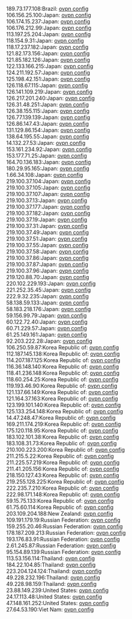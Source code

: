 189.73.177.108:Brazil: [ovpn config](vpn/189_73_177_108.ovpn)  
106.156.25.100:Japan: [ovpn config](vpn/106_156_25_100.ovpn)  
106.174.15.237:Japan: [ovpn config](vpn/106_174_15_237.ovpn)  
106.176.212.99:Japan: [ovpn config](vpn/106_176_212_99.ovpn)  
113.197.25.204:Japan: [ovpn config](vpn/113_197_25_204.ovpn)  
118.154.9.31:Japan: [ovpn config](vpn/118_154_9_31.ovpn)  
118.17.237.182:Japan: [ovpn config](vpn/118_17_237_182.ovpn)  
121.82.173.156:Japan: [ovpn config](vpn/121_82_173_156.ovpn)  
121.85.182.126:Japan: [ovpn config](vpn/121_85_182_126.ovpn)  
122.133.166.215:Japan: [ovpn config](vpn/122_133_166_215.ovpn)  
124.211.192.57:Japan: [ovpn config](vpn/124_211_192_57.ovpn)  
125.198.42.151:Japan: [ovpn config](vpn/125_198_42_151.ovpn)  
126.118.67.115:Japan: [ovpn config](vpn/126_118_67_115.ovpn)  
126.141.109.219:Japan: [ovpn config](vpn/126_141_109_219.ovpn)  
126.217.201.240:Japan: [ovpn config](vpn/126_217_201_240.ovpn)  
126.31.48.251:Japan: [ovpn config](vpn/126_31_48_251.ovpn)  
126.38.155.115:Japan: [ovpn config](vpn/126_38_155_115.ovpn)  
126.77.139.139:Japan: [ovpn config](vpn/126_77_139_139.ovpn)  
126.86.147.43:Japan: [ovpn config](vpn/126_86_147_43.ovpn)  
131.129.86.154:Japan: [ovpn config](vpn/131_129_86_154.ovpn)  
138.64.195.55:Japan: [ovpn config](vpn/138_64_195_55.ovpn)  
14.132.27.53:Japan: [ovpn config](vpn/14_132_27_53.ovpn)  
153.161.234.92:Japan: [ovpn config](vpn/153_161_234_92.ovpn)  
153.177.71.25:Japan: [ovpn config](vpn/153_177_71_25.ovpn)  
164.70.136.183:Japan: [ovpn config](vpn/164_70_136_183.ovpn)  
180.29.95.165:Japan: [ovpn config](vpn/180_29_95_165.ovpn)  
1.66.34.108:Japan: [ovpn config](vpn/1_66_34_108.ovpn)  
219.100.37.104:Japan: [ovpn config](vpn/219_100_37_104.ovpn)  
219.100.37.105:Japan: [ovpn config](vpn/219_100_37_105.ovpn)  
219.100.37.107:Japan: [ovpn config](vpn/219_100_37_107.ovpn)  
219.100.37.13:Japan: [ovpn config](vpn/219_100_37_13.ovpn)  
219.100.37.177:Japan: [ovpn config](vpn/219_100_37_177.ovpn)  
219.100.37.182:Japan: [ovpn config](vpn/219_100_37_182.ovpn)  
219.100.37.19:Japan: [ovpn config](vpn/219_100_37_19.ovpn)  
219.100.37.31:Japan: [ovpn config](vpn/219_100_37_31.ovpn)  
219.100.37.49:Japan: [ovpn config](vpn/219_100_37_49.ovpn)  
219.100.37.51:Japan: [ovpn config](vpn/219_100_37_51.ovpn)  
219.100.37.55:Japan: [ovpn config](vpn/219_100_37_55.ovpn)  
219.100.37.58:Japan: [ovpn config](vpn/219_100_37_58.ovpn)  
219.100.37.86:Japan: [ovpn config](vpn/219_100_37_86.ovpn)  
219.100.37.87:Japan: [ovpn config](vpn/219_100_37_87.ovpn)  
219.100.37.96:Japan: [ovpn config](vpn/219_100_37_96.ovpn)  
219.120.88.70:Japan: [ovpn config](vpn/219_120_88_70.ovpn)  
220.102.229.193:Japan: [ovpn config](vpn/220_102_229_193.ovpn)  
221.252.35.45:Japan: [ovpn config](vpn/221_252_35_45.ovpn)  
222.9.32.235:Japan: [ovpn config](vpn/222_9_32_235.ovpn)  
58.138.59.133:Japan: [ovpn config](vpn/58_138_59_133.ovpn)  
58.183.218.176:Japan: [ovpn config](vpn/58_183_218_176.ovpn)  
59.156.99.79:Japan: [ovpn config](vpn/59_156_99_79.ovpn)  
60.122.72.40:Japan: [ovpn config](vpn/60_122_72_40.ovpn)  
60.71.229.57:Japan: [ovpn config](vpn/60_71_229_57.ovpn)  
61.25.149.161:Japan: [ovpn config](vpn/61_25_149_161.ovpn)  
92.203.222.28:Japan: [ovpn config](vpn/92_203_222_28.ovpn)  
106.250.59.87:Korea Republic of: [ovpn config](vpn/106_250_59_87.ovpn)  
112.187.145.138:Korea Republic of: [ovpn config](vpn/112_187_145_138.ovpn)  
114.207.187.125:Korea Republic of: [ovpn config](vpn/114_207_187_125.ovpn)  
116.36.148.140:Korea Republic of: [ovpn config](vpn/116_36_148_140.ovpn)  
118.41.236.148:Korea Republic of: [ovpn config](vpn/118_41_236_148.ovpn)  
118.60.254.25:Korea Republic of: [ovpn config](vpn/118_60_254_25.ovpn)  
119.193.46.90:Korea Republic of: [ovpn config](vpn/119_193_46_90.ovpn)  
121.137.66.149:Korea Republic of: [ovpn config](vpn/121_137_66_149.ovpn)  
121.164.37.163:Korea Republic of: [ovpn config](vpn/121_164_37_163.ovpn)  
123.199.101.140:Korea Republic of: [ovpn config](vpn/123_199_101_140.ovpn)  
125.133.254.148:Korea Republic of: [ovpn config](vpn/125_133_254_148.ovpn)  
14.47.248.47:Korea Republic of: [ovpn config](vpn/14_47_248_47.ovpn)  
169.211.174.219:Korea Republic of: [ovpn config](vpn/169_211_174_219.ovpn)  
175.120.118.95:Korea Republic of: [ovpn config](vpn/175_120_118_95.ovpn)  
183.102.101.38:Korea Republic of: [ovpn config](vpn/183_102_101_38.ovpn)  
183.108.31.73:Korea Republic of: [ovpn config](vpn/183_108_31_73.ovpn)  
210.100.223.200:Korea Republic of: [ovpn config](vpn/210_100_223_200.ovpn)  
211.215.5.22:Korea Republic of: [ovpn config](vpn/211_215_5_22.ovpn)  
211.225.57.219:Korea Republic of: [ovpn config](vpn/211_225_57_219.ovpn)  
211.41.205.156:Korea Republic of: [ovpn config](vpn/211_41_205_156.ovpn)  
218.150.127.43:Korea Republic of: [ovpn config](vpn/218_150_127_43.ovpn)  
219.255.128.225:Korea Republic of: [ovpn config](vpn/219_255_128_225.ovpn)  
222.235.7.210:Korea Republic of: [ovpn config](vpn/222_235_7_210.ovpn)  
222.98.171.148:Korea Republic of: [ovpn config](vpn/222_98_171_148.ovpn)  
59.15.75.133:Korea Republic of: [ovpn config](vpn/59_15_75_133.ovpn)  
61.75.60.114:Korea Republic of: [ovpn config](vpn/61_75_60_114.ovpn)  
203.109.204.188:New Zealand: [ovpn config](vpn/203_109_204_188.ovpn)  
109.191.179.19:Russian Federation: [ovpn config](vpn/109_191_179_19.ovpn)  
159.255.20.46:Russian Federation: [ovpn config](vpn/159_255_20_46.ovpn)  
178.187.209.213:Russian Federation: [ovpn config](vpn/178_187_209_213.ovpn)  
193.176.83.91:Russian Federation: [ovpn config](vpn/193_176_83_91.ovpn)  
2.61.245.87:Russian Federation: [ovpn config](vpn/2_61_245_87.ovpn)  
95.154.89.139:Russian Federation: [ovpn config](vpn/95_154_89_139.ovpn)  
113.53.156.114:Thailand: [ovpn config](vpn/113_53_156_114.ovpn)  
184.22.104.85:Thailand: [ovpn config](vpn/184_22_104_85.ovpn)  
223.204.124.124:Thailand: [ovpn config](vpn/223_204_124_124.ovpn)  
49.228.232.196:Thailand: [ovpn config](vpn/49_228_232_196.ovpn)  
49.228.98.159:Thailand: [ovpn config](vpn/49_228_98_159.ovpn)  
23.88.149.239:United States: [ovpn config](vpn/23_88_149_239.ovpn)  
24.17.113.48:United States: [ovpn config](vpn/24_17_113_48.ovpn)  
47.148.161.252:United States: [ovpn config](vpn/47_148_161_252.ovpn)  
27.64.53.190:Viet Nam: [ovpn config](vpn/27_64_53_190.ovpn)  
